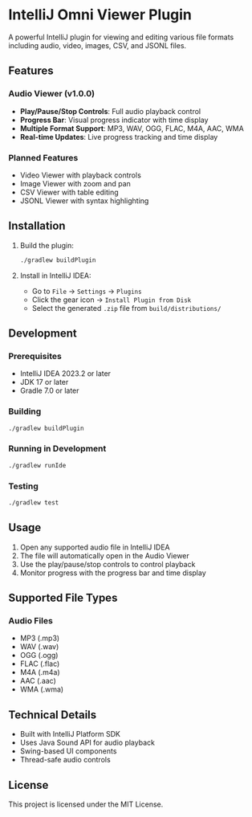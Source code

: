 # IntelliJ Omni Viewer Plugin

A powerful IntelliJ plugin for viewing and editing various file formats including audio, video, images, CSV, and JSONL files.

## Features

### Audio Viewer (v1.0.0)
- **Play/Pause/Stop Controls**: Full audio playback control
- **Progress Bar**: Visual progress indicator with time display
- **Multiple Format Support**: MP3, WAV, OGG, FLAC, M4A, AAC, WMA
- **Real-time Updates**: Live progress tracking and time display

### Planned Features
- Video Viewer with playback controls
- Image Viewer with zoom and pan
- CSV Viewer with table editing
- JSONL Viewer with syntax highlighting

## Installation

1. Build the plugin:
   ```bash
   ./gradlew buildPlugin
   ```

2. Install in IntelliJ IDEA:
   - Go to `File` → `Settings` → `Plugins`
   - Click the gear icon → `Install Plugin from Disk`
   - Select the generated `.zip` file from `build/distributions/`

## Development

### Prerequisites
- IntelliJ IDEA 2023.2 or later
- JDK 17 or later
- Gradle 7.0 or later

### Building
```bash
./gradlew buildPlugin
```

### Running in Development
```bash
./gradlew runIde
```

### Testing
```bash
./gradlew test
```

## Usage

1. Open any supported audio file in IntelliJ IDEA
2. The file will automatically open in the Audio Viewer
3. Use the play/pause/stop controls to control playback
4. Monitor progress with the progress bar and time display

## Supported File Types

### Audio Files
- MP3 (.mp3)
- WAV (.wav)
- OGG (.ogg)
- FLAC (.flac)
- M4A (.m4a)
- AAC (.aac)
- WMA (.wma)

## Technical Details

- Built with IntelliJ Platform SDK
- Uses Java Sound API for audio playback
- Swing-based UI components
- Thread-safe audio controls

## License

This project is licensed under the MIT License.
